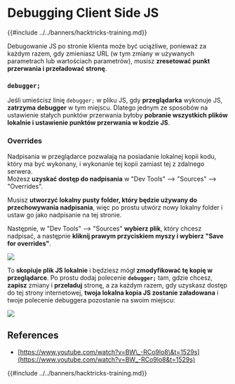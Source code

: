 # Debugging Client Side JS

{{#include ../../banners/hacktricks-training.md}}

Debugowanie JS po stronie klienta może być uciążliwe, ponieważ za każdym razem, gdy zmieniasz URL (w tym zmiany w używanych parametrach lub wartościach parametrów), musisz **zresetować punkt przerwania i przeładować stronę**.

### `debugger;`

Jeśli umieścisz linię `debugger;` w pliku JS, gdy **przeglądarka** wykonuje JS, **zatrzyma** **debugger** w tym miejscu. Dlatego jednym ze sposobów na ustawienie stałych punktów przerwania byłoby **pobranie wszystkich plików lokalnie i ustawienie punktów przerwania w kodzie JS**.

### Overrides

Nadpisania w przeglądarce pozwalają na posiadanie lokalnej kopii kodu, który ma być wykonany, i wykonanie tej kopii zamiast tej z zdalnego serwera.\
Możesz **uzyskać dostęp do nadpisania** w "Dev Tools" --> "Sources" --> "Overrides".

Musisz **utworzyć lokalny pusty folder, który będzie używany do przechowywania nadpisania**, więc po prostu utwórz nowy lokalny folder i ustaw go jako nadpisanie na tej stronie.

Następnie, w "Dev Tools" --> "Sources" **wybierz plik**, który chcesz nadpisać, a następnie **kliknij prawym przyciskiem myszy i wybierz "Save for overrides"**.

![](<../../images/image (742).png>)

To **skopiuje plik JS lokalnie** i będziesz mógł **zmodyfikować tę kopię w przeglądarce**. Po prostu dodaj polecenie **`debugger;`** tam, gdzie chcesz, **zapisz** zmiany i **przeładuj** stronę, a za każdym razem, gdy uzyskasz dostęp do tej strony internetowej, **twoja lokalna kopia JS zostanie załadowana** i twoje polecenie debuggera pozostanie na swoim miejscu:

![](<../../images/image (594).png>)

## References

- [https://www.youtube.com/watch?v=BW\_-RCo9lo8\&t=1529s](https://www.youtube.com/watch?v=BW_-RCo9lo8&t=1529s)

{{#include ../../banners/hacktricks-training.md}}

